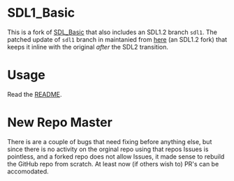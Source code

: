 # SDL1_Basic
This is a fork of [SDL_Basic](https://github.com/dashxdr/SDL_basic) that also includes an SDL1.2 branch `sdl1`. The patched update of `sdl1` branch in maintanied from [here](https://github.com/paulwratt/pistol_Basic) (an SDL1.2 fork) that keeps it inline with the original _after_ the SDL2 transition.

# Usage
Read the [README](README).

# New Repo Master
There is are a couple of bugs that need fixing before anything else, but since there is no activity on the orginal repo using that repos Issues is pointless, and a forked repo does not allow Issues, it made sense to rebuild the GitHub repo from scratch. At least now (if others wish to) PR's can be accomodated.
